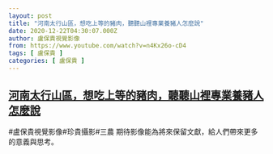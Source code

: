 ```yaml
---
layout: post
title: "河南太行山區，想吃上等的豬肉，聽聽山裡專業養豬人怎麼說"
date: 2020-12-22T04:30:07.000Z
author: 盧保貴視覺影像
from: https://www.youtube.com/watch?v=n4Kx26o-cD4
tags: [ 盧保貴 ]
categories: [ 盧保貴 ]
---
```

<!--1608611407000-->
[河南太行山區，想吃上等的豬肉，聽聽山裡專業養豬人怎麼說](https://www.youtube.com/watch?v=n4Kx26o-cD4)
------

<div>
#盧保貴視覺影像#珍貴攝影#三農 期待影像能為將來保留文獻，給人們帶來更多的意義與思考。
</div>
